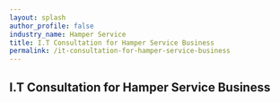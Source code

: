 ```yaml
---
layout: splash 
author_profile: false 
industry_name: Hamper Service
title: I.T Consultation for Hamper Service Business
permalink: /it-consultation-for-hamper-service-business
---
```


## I.T Consultation for Hamper Service Business